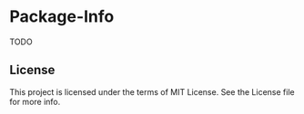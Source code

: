 Package-Info
===========

TODO

## License
This project is licensed under the terms of MIT License. See the License file for more info.
